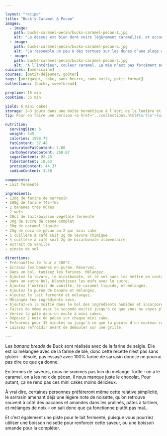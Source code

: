 ```yaml
---

layout: "recipe"
title: "Buck’s Caramel & Pecan"
images:
  - image:
    path: bucks-caramel-pecan/bucks-caramel-pecan-1.jpg
    alt: "Le dessus est bien doré voire légèrement caramélisé, et accueille deux belles noix de pécan."
  - image:
    path: bucks-caramel-pecan/bucks-caramel-pecan-2.jpg
    alt: "Ça ressemble un peu à des tortues sur les dunes d’une plage devant un coucher de soleil."
  - image:
    path: bucks-caramel-pecan/bucks-caramel-pecan-3.jpg
    alt: "À l’intérieur, couleur caramel. La mie n’est pas forcément aussi dense que ce qu’on pourrait imaginer, bien aidée par la réaction entre lait fermenté et bicarbonate."
cuisines: [américaine]
courses: [petit-déjeuner, goûter]
tags: [antigaspi, cake, sans beurre, sans huile, petit format]
collections: [bucks, sweetbread]

preptime: 15 min
cooktime: 35 min

yield: 6 mini cakes
storage: 2–3 jours dans une boîte hermétique à l’abri de la lumière et de la chaleur. 5 jours au frigo. 2 mois au congélateur.
tip: Pour en faire une version <a href="../collections.html#turtle">Turtle</a>, ajoutez 15g de cacao ou 50g de pépites de chocolat.

nutrition:
  servingSize: 6
  weight: 745
  calories: 1598.79
  fatContent: 37.48
  saturatedFatContent: 7.80
  carbohydrateContent: 258.07
  sugarContent: 92.25
  fiberContent: 18.63
  proteinContent: 44.37
  sodiumContent: 3.58

components:
- Lait fermenté

ingredients:
- 120g de farine de sarrasin
- 100g de farine T45–T65
- 2 bananes très mûres
- 2 œufs
- 10cl de lait/boisson végétale fermenté
- 30g de sucre de canne complet
- 30g de caramel liquide
- 25g de noix de pécan ou 2 par mini cake
- ¼ cuillère à café soit 2g de levure chimique
- ¼ cuillère à café soit 2g de bicarbonate alimentaire
- extrait de vanille
- pincée de sel

directions:
- Préchauffez le four à 180°C.
- Écrasez les bananes en purée. Réservez.
- Dans un bol, tamisez les farines. Mélangez. 
- Ajoutez la levure, le bicarbonate, et le sel sans les mettre en contact.
- Dans un autre bol, blanchissez les œufs avec le sucre. 
- Ajoutez l’extrait de vanille, le caramel liquide, et mélangez. 
- Ajoutez la purée de banane et mélangez. 
- Ajoutez le lait fermenté et mélangez. 
- Mélangez les ingrédients secs. 
- Ajoutez-en la moitié dans le bol des ingrédients humides et incorporez délicatement à la maryse. 
- Faites de même avec la seconde moitié jusqu'à ce que vous ne voyez plus de grumeaux.
- Versez la pâte dans un moule à mini cakes.
- Déposez 2 noix de pécan sur chaque mini cake.
- Enfournez pour 35 minutes ou jusqu'à ce que la pointe d'un couteau ressorte sèche. 
- Laissez refroidir avant de démouler sur une grille. 

---
```


Les <i lang="en">banana breads</i> de Buck sont réalisés avec de la farine de seigle. Elle est ici mélangée avec de la farine de blé, donc cette recette n’est pas sans gluten – désolé, pas essayé avec 100% farine de sarrasin donc je ne pourrai pas dire ce que ça donne.

En termes de saveurs, nous ne sommes pas loin du mélange Turtle&nbsp;: on a le caramel, on a les noix de pécan, il nous manque juste le chocolat. Pour autant, ça ne rend pas ces mini cakes moins délicieux. 

À vrai dire, certaines personnes préféreront même cette relative simplicité, le sarrasin amenant déjà une légère note de noisette, qu’on retrouve souvent à côté des pacanes et amandes dans les pralinés, pâtes à tartiner, et mélanges de noix – on sait donc que ça fonctionne plutôt pas mal…

Et c’est également une piste pour le lait fermenté, puisque vous pourriez utiliser une boisson noisette pour renforcer cette saveur, ou une boisson amande pour la compléter.